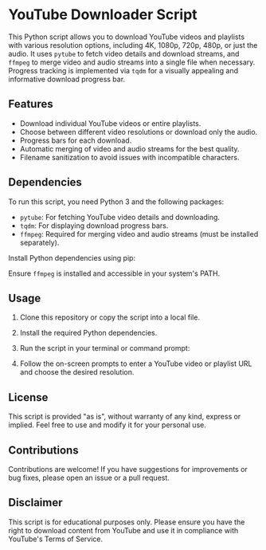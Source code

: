 # YouTube Downloader Script

This Python script allows you to download YouTube videos and playlists with various resolution options, including 4K, 1080p, 720p, 480p, or just the audio. It uses `pytube` to fetch video details and download streams, and `ffmpeg` to merge video and audio streams into a single file when necessary. Progress tracking is implemented via `tqdm` for a visually appealing and informative download progress bar.

## Features

- Download individual YouTube videos or entire playlists.
- Choose between different video resolutions or download only the audio.
- Progress bars for each download.
- Automatic merging of video and audio streams for the best quality.
- Filename sanitization to avoid issues with incompatible characters.

## Dependencies

To run this script, you need Python 3 and the following packages:
- `pytube`: For fetching YouTube video details and downloading.
- `tqdm`: For displaying download progress bars.
- `ffmpeg`: Required for merging video and audio streams (must be installed separately).

Install Python dependencies using pip:

Ensure `ffmpeg` is installed and accessible in your system's PATH.

## Usage

1. Clone this repository or copy the script into a local file.
2. Install the required Python dependencies.
3. Run the script in your terminal or command prompt:


4. Follow the on-screen prompts to enter a YouTube video or playlist URL and choose the desired resolution.

## License

This script is provided "as is", without warranty of any kind, express or implied. Feel free to use and modify it for your personal use.

## Contributions

Contributions are welcome! If you have suggestions for improvements or bug fixes, please open an issue or a pull request.

## Disclaimer

This script is for educational purposes only. Please ensure you have the right to download content from YouTube and use it in compliance with YouTube's Terms of Service.




